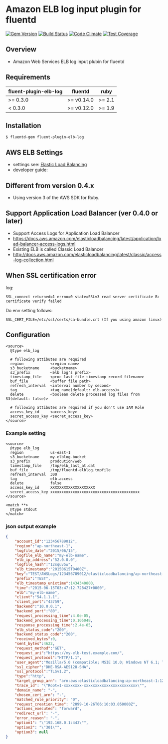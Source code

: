 # Amazon ELB log input plugin for fluentd

[![Gem Version](https://badge.fury.io/rb/fluent-plugin-elb-log.svg)](https://badge.fury.io/rb/fluent-plugin-elb-log)
[![Build Status](https://travis-ci.org/shinsaka/fluent-plugin-elb-log.svg?branch=master)](https://travis-ci.org/shinsaka/fluent-plugin-elb-log)
[![Code Climate](https://codeclimate.com/github/shinsaka/fluent-plugin-elb-log/badges/gpa.svg)](https://codeclimate.com/github/shinsaka/fluent-plugin-elb-log)
[![Test Coverage](https://codeclimate.com/github/shinsaka/fluent-plugin-elb-log/badges/coverage.svg)](https://codeclimate.com/github/shinsaka/fluent-plugin-elb-log/coverage)

## Overview
- Amazon Web Services ELB log input plubin for fluentd

## Requirements

| fluent-plugin-elb-log | fluentd    | ruby   |
|-----------------------|------------|--------|
| >= 0.3.0              | >= v0.14.0 | >= 2.1 |
| < 0.3.0               | >= v0.12.0 | >= 1.9 |

## Installation

    $ fluentd-gem fluent-plugin-elb-log

## AWS ELB Settings
- settings see: [Elastic Load Balancing](http://docs.aws.amazon.com/ElasticLoadBalancing/latest/DeveloperGuide/enable-access-logs.html)
- developer guide: [](http://docs.aws.amazon.com/ElasticLoadBalancing/latest/DeveloperGuide/access-log-collection.html)

## Different from version 0.4.x
- Using version 3 of the AWS SDK for Ruby.

## Support Application Load Balancer (ver 0.4.0 or later)
- Support Access Logs for Application Load Balancer
 - https://docs.aws.amazon.com/elasticloadbalancing/latest/application/load-balancer-access-logs.html
- Existing ELB is called Classic Load Balancer
 - http://docs.aws.amazon.com/elasticloadbalancing/latest/classic/access-log-collection.html

## When SSL certification error
log:
```
SSL_connect returned=1 errno=0 state=SSLv3 read server certificate B: certificate verify failed
```
Do env setting follows:
```
SSL_CERT_FILE=/etc/ssl/certs/ca-bundle.crt (If you using amazon linux)
```

## Configuration

```config
<source>
  @type elb_log

  # following attibutes are required
  region            <region name>
  s3_bucketname     <bucketname>
  s3_prefix         <elb log's prefix>
  timestamp_file    <proc last file timestamp record filename>
  buf_file          <buffer file path>
  refresh_interval  <interval number by second>
  tag               <tag name(default: elb.access)>
  delete            <boolean delete processed log files from S3(default: false)>

  # following attibutes are required if you don't use IAM Role
  access_key_id     <access_key>
  secret_access_key <secret_access_key>
</source>
```

### Example setting
```config
<source>
  @type elb_log
  region            us-east-1
  s3_bucketname     my-elblog-bucket
  s3_prefix         prodcution/web
  timestamp_file    /tmp/elb_last_at.dat
  buf_file          /tmp/fluentd-elblog.tmpfile
  refresh_interval  300
  tag               elb.access
  delete            false
  access_key_id     XXXXXXXXXXXXXXXXXXXX
  secret_access_key xxxxxxxxxxxxxxxxxxxxxxxxxxxxxxxxxxxxxxxx
</source>

<match **>
  @type stdout
</match>
```

### json output example
```json
{
    "account_id":"123456789012",
    "region":"ap-northeast-1",
    "logfile_date":"2015/06/15",
    "logfile_elb_name":"my-elb-name",
    "elb_ip_address":"52.0.0.0",
    "logfile_hash":"12squv5w",
    "elb_timestamp":"20150615T0400Z",
    "key":"TEST/AWSLogs/123456789012/elasticloadbalancing/ap-northeast-1/2015/06/15/123456789012_elasticloadbalancing_ap-northeast-1_my-elb-name_20150615T0400Z_52.68.215.138_69squv5w.log",
    "prefix":"TEST",
    "elb_timestamp_unixtime":1434340800,
    "time":"2015-06-15T03:47:12.728427+0000",
    "elb":"my-elb-name",
    "client":"54.1.1.1",
    "client_port":"43759",
    "backend":"10.0.0.1",
    "backend_port":"80",
    "request_processing_time":4.0e-05,
    "backend_processing_time":0.105048,
    "response_processing_time":2.4e-05,
    "elb_status_code":"200",
    "backend_status_code":"200",
    "received_bytes":0,
    "sent_bytes":4622,
    "request_method":"GET",
    "request_uri":"https://my-elb-test.example.com/",
    "request_protocol":"HTTP/1.1",
    "user_agent":"Mozilla/5.0 (compatible; MSIE 10.0; Windows NT 6.1; Trident/6.0)",
    "ssl_cipher":"DHE-RSA-AES128-SHA",
    "ssl_protocol":"TLSv1.2",
    "type":"http",
    "target_group_arn": "arn:aws:elasticloadbalancing:ap-northeast-1:123456789012:targetgroup/lbgrp1/605122a4e4ee9f2d",
    "trace_id": "\"Root=1-xxxxxxxx-xxxxxxxxxxxxxxxxxxxxxxxx\"",
    "domain_name": "-",
    "chosen_cert_arn": "-",
    "matched_rule_priority": "0",
    "request_creation_time": "2099-10-26T06:10:03.050000Z",
    "actions_executed": "forward",
    "redirect_url": "-",
    "error_reason": "-",
    "option1": "\"192.168.0.1:443\"",
    "option2": "\"301\"",
    "option3": null
}
```